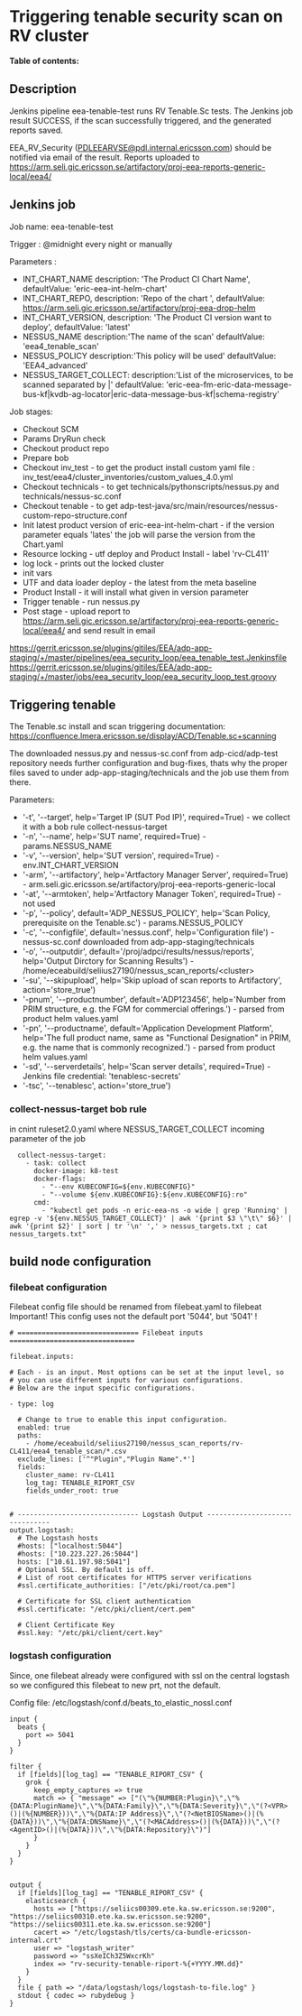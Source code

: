 # Triggering tenable security scan on RV cluster

**Table of contents:**
<!-- START doctoc
...
END doctoc -->

## Description

Jenkins pipeline eea-tenable-test runs RV Tenable.Sc tests. The Jenkins job result SUCCESS, if the scan successfully triggered,  and the generated reports saved.

EEA_RV_Security (<PDLEEARVSE@pdl.internal.ericsson.com>) should be notified via email of the result.
Reports uploaded to <https://arm.seli.gic.ericsson.se/artifactory/proj-eea-reports-generic-local/eea4/>

## Jenkins job

Job name: eea-tenable-test

Trigger : @midnight every night or manually

Parameters :

* INT_CHART_NAME description: 'The Product CI Chart Name', defaultValue: 'eric-eea-int-helm-chart'
* INT_CHART_REPO, description: 'Repo of the chart ', defaultValue: <https://arm.seli.gic.ericsson.se/artifactory/proj-eea-drop-helm>
* INT_CHART_VERSION, description: 'The Product CI version want to deploy', defaultValue: 'latest'
* NESSUS_NAME description:'The name of the scan' defaultValue: 'eea4_tenable_scan'
* NESSUS_POLICY description:'This policy will be used' defaultValue: 'EEA4_advanced'
* NESSUS_TARGET_COLLECT: description:'List of the microservices, to be scanned separated by |' defaultValue: 'eric-eea-fm-eric-data-message-bus-kf|kvdb-ag-locator|eric-data-message-bus-kf|schema-registry'

Job stages:

* Checkout SCM
* Params DryRun check
* Checkout product repo
* Prepare bob
* Checkout inv_test - to get the product install custom yaml file : inv_test/eea4/cluster_inventories/custom_values_4.0.yml
* Checkout technicals - to get technicals/pythonscripts/nessus.py and technicals/nessus-sc.conf
* Checkout tenable  - to get adp-test-java/src/main/resources/nessus-custom-repo-structure.conf
* Init latest product version of eric-eea-int-helm-chart - if the version parameter equals 'lates' the job will parse the version from the Chart.yaml
* Resource locking - utf deploy and Product Install - label 'rv-CL411'
* log lock - prints out the locked cluster
* init vars
* UTF and data loader deploy - the latest from the meta baseline
* Product Install - it will install what given in version parameter
* Trigger tenable - run nessus.py
* Post stage - upload report to <https://arm.seli.gic.ericsson.se/artifactory/proj-eea-reports-generic-local/eea4/> and send result in email

<https://gerrit.ericsson.se/plugins/gitiles/EEA/adp-app-staging/+/master/pipelines/eea_security_loop/eea_tenable_test.Jenkinsfile>
<https://gerrit.ericsson.se/plugins/gitiles/EEA/adp-app-staging/+/master/jobs/eea_security_loop/eea_security_loop_test.groovy>

## Triggering tenable

The Tenable.sc install and scan triggering documentation: <https://confluence.lmera.ericsson.se/display/ACD/Tenable.sc+scanning>

The downloaded nessus.py and nessus-sc.conf from adp-cicd/adp-test repository needs further configuration and bug-fixes, thats why the proper files saved to under adp-app-staging/technicals and the job use them from there.

Parameters:

* '-t', '--target', help='Target IP (SUT Pod IP)', required=True) - we collect it with a bob rule collect-nessus-target
* '-n', '--name', help='SUT name', required=True) - params.NESSUS_NAME
* '-v', '--version', help='SUT version', required=True) - env.INT_CHART_VERSION
* '-arm', '--artifactory', help='Artfactory Manager Server', required=True) - arm.seli.gic.ericsson.se/artifactory/proj-eea-reports-generic-local
* '-at', '--armtoken', help='Artfactory Manager Token', required=True) - not used
* '-p', '--policy', default='ADP_NESSUS_POLICY', help='Scan Policy, prerequisite on the Tenable.sc') - params.NESSUS_POLICY
* '-c', '--configfile', default='nessus.conf', help='Configuration file') - nessus-sc.conf downloaded from adp-app-staging/technicals
* '-o', '--outputdir', default='/proj/adpci/results/nessus/reports', help='Output Dirctory for Scanning Results') - /home/eceabuild/seliius27190/nessus_scan_reports/\<cluster\>
* '-su', '--skipupload', help='Skip upload of scan reports to Artifactory', action='store_true')
* '-pnum', '--productnumber', default='ADP123456', help='Number from PRIM structure, e.g. the FGM for commercial offerings.') - parsed from product helm values.yaml
* '-pn', '--productname', default='Application Development Platform', help='The full product name, same as "Functional Designation" in PRIM, e.g. the name that is commonly recognized.') - parsed from product helm values.yaml
* '-sd', '--serverdetails', help='Scan server details', required=True) - Jenkins file credential: 'tenablesc-secrets'
* '-tsc', '--tenablesc', action='store_true')

### collect-nessus-target bob rule

in cnint ruleset2.0.yaml where NESSUS_TARGET_COLLECT incoming parameter of the job

```
  collect-nessus-target:
    - task: collect
      docker-image: k8-test
      docker-flags:
        - "--env KUBECONFIG=${env.KUBECONFIG}"
        - "--volume ${env.KUBECONFIG}:${env.KUBECONFIG}:ro"
      cmd:
        - "kubectl get pods -n eric-eea-ns -o wide | grep 'Running' | egrep -v '${env.NESSUS_TARGET_COLLECT}' | awk '{print $3 \"\t\" $6}' | awk '{print $2}' | sort | tr '\n' ',' > nessus_targets.txt ; cat nessus_targets.txt"
```

## build node configuration

### filebeat configuration

Filebeat config file should be renamed from filebeat.yaml to filebeat
Important!
This config uses not the default port '5044', but '5041' !

```
# ============================== Filebeat inputs ===============================

filebeat.inputs:

# Each - is an input. Most options can be set at the input level, so
# you can use different inputs for various configurations.
# Below are the input specific configurations.

- type: log

  # Change to true to enable this input configuration.
  enabled: true
  paths:
    - /home/eceabuild/seliius27190/nessus_scan_reports/rv-CL411/eea4_tenable_scan/*.csv
  exclude_lines: ['^"Plugin","Plugin Name".*']
  fields:
    cluster_name: rv-CL411
    log_tag: TENABLE_RIPORT_CSV
    fields_under_root: true


# ------------------------------ Logstash Output -------------------------------
output.logstash:
  # The Logstash hosts
  #hosts: ["localhost:5044"]
  #hosts: ["10.223.227.26:5044"]
  hosts: ["10.61.197.98:5041"]
  # Optional SSL. By default is off.
  # List of root certificates for HTTPS server verifications
  #ssl.certificate_authorities: ["/etc/pki/root/ca.pem"]

  # Certificate for SSL client authentication
  #ssl.certificate: "/etc/pki/client/cert.pem"

  # Client Certificate Key
  #ssl.key: "/etc/pki/client/cert.key"
```

### logstash configuration

Since, one filebeat already were configured with ssl on the central logstash so we configured this filebeat to new prt, not the default.

Config file: /etc/logstash/conf.d/beats_to_elastic_nossl.conf

```
input {
  beats {
    port => 5041
  }
}

filter {
  if [fields][log_tag] == "TENABLE_RIPORT_CSV" {
    grok {
      keep_empty_captures => true
      match => { "message" => ["(\"%{NUMBER:Plugin}\",\"%{DATA:PluginName}\",\"%{DATA:Family}\",\"%{DATA:Severity}\",\"(?<VPR>()|(%{NUMBER}))\",\"%{DATA:IP Address}\",\"(?<NetBIOSName>()|(%{DATA}))\",\"%{DATA:DNSName}\",\"(?<MACAddress>()|(%{DATA}))\",\"(?<AgentID>()|(%{DATA}))\",\"%{DATA:Repository}\")"]
      }
    }
  }
}


output {
  if [fields][log_tag] == "TENABLE_RIPORT_CSV" {
    elasticsearch {
      hosts => ["https://seliics00309.ete.ka.sw.ericsson.se:9200", "https://seliics00310.ete.ka.sw.ericsson.se:9200", "https://seliics00311.ete.ka.sw.ericsson.se:9200"]
      cacert => "/etc/logstash/tls/certs/ca-bundle-ericsson-internal.crt"
      user => "logstash_writer"
      password => "ssXeICh3Z5WxcrKh"
      index => "rv-security-tenable-riport-%{+YYYY.MM.dd}"
    }
  }
  file { path => "/data/logstash/logs/logstash-to-file.log" }
  stdout { codec => rubydebug }
}
```

